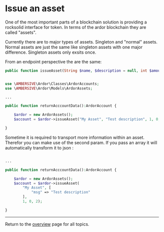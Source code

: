 # Issue an asset

One of the most important parts of a blockchain solution is providing a rocksolid interface for token. In terms of the ardor blockchain they are called  "assets".

Currently there are to major types of assets. Singleton and "normal" assets. Normal assets are just the same like singleton assets with one major difference. Singleton assets only exsits once. 

From an endpoint perspective the are the same:

```php
public function issueAsset(String $name, $description = null, int $amount = 1, int $decimals = 0, int $chain = 0, array $more = [])
```

```php

use \AMBERSIVE\Ardor\Classes\ArdorAccounts;
use \AMBERSIVE\Ardor\Models\ArdorAssets;

...

public function returnAcccountData():ArdorAccount {

    $ardor = new ArdorAssets();
    $account = $ardor->issueAsset("My Asset", "Test description", 1, 0, 2);

}
```

Sometime it is required to transport more information within an asset. Therefor you can make use of the second param.
If you pass an array it will automatically transform it to json :

```php

...

public function returnAcccountData():ArdorAccount {

    $ardor = new ArdorAssets();
    $account = $ardor->issueAsset(
        "My Asset", [
            "msg" => "Test description"
        ], 
        1, 0, 2);

}
```

---
Return to the [overview](../overview.md) page for all topics.